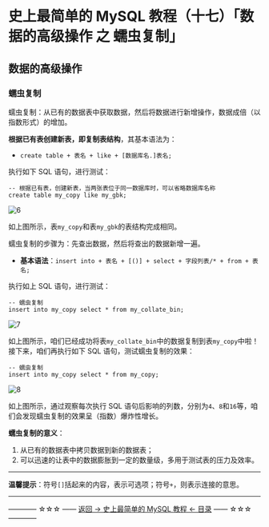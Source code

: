 # 史上最简单的 MySQL 教程（十七）「数据的高级操作 之 蠕虫复制」

## 数据的高级操作

### 蠕虫复制

蠕虫复制：从已有的数据表中获取数据，然后将数据进行新增操作，数据成倍（以指数形式）的增加。

**根据已有表创建新表，即复制表结构**，其基本语法为：

 - `create table + 表名 + like + [数据库名.]表名;`

执行如下 SQL 语句，进行测试：

```
-- 根据已有表，创建新表，当两张表位于同一数据库时，可以省略数据库名称
create table my_copy like my_gbk;
```

![6](http://img.blog.csdn.net/20170603205833948)

如上图所示，表`my_copy`和表`my_gbk`的表结构完成相同。

蠕虫复制的步骤为：先查出数据，然后将查出的数据新增一遍。

 - **基本语法**：`insert into + 表名 + [()] + select + 字段列表/* + from + 表名;`

执行如上 SQL 语句，进行测试：

```
-- 蠕虫复制
insert into my_copy select * from my_collate_bin;
```

![7](http://img.blog.csdn.net/20170603210620720)

如上图所示，咱们已经成功将表`my_collate_bin`中的数据复制到表`my_copy`中啦！接下来，咱们再执行如下 SQL 语句，测试蠕虫复制的效果：

```
-- 蠕虫复制
insert into my_copy select * from my_copy;
```

![8](http://img.blog.csdn.net/20170603210950502)

如上图所示，通过观察每次执行 SQL 语句后影响的列数，分别为`4`、`8`和`16`等，咱们会发现蠕虫复制的效果呈（指数）爆炸性增长。

**蠕虫复制的意义**：

 1. 从已有的数据表中拷贝数据到新的数据表；
 2. 可以迅速的让表中的数据膨胀到一定的数量级，多用于测试表的压力及效率。

----------

**温馨提示**：符号`[]`括起来的内容，表示可选项；符号`+`，则表示连接的意思。


----------
———— ☆☆☆ —— [返回 -> 史上最简单的 MySQL 教程 <- 目录](https://github.com/guobinhit/mysql-tutorial/blob/master/README.md) —— ☆☆☆ ————
